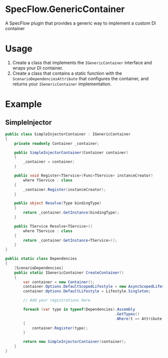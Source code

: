 # SpecFlow.GenericContainer
A SpecFlow plugin that provides a generic way to implement a custom DI container

# Usage
1. Create a class that implements the `IGenericContainer` interface and wraps your DI container.
2. Create a class that contains a static function with the `ScenarioDependenciesAttribute` that configures the container, and returns your `IGenericContainer` implementation.

# Example
## SimpleInjector
```csharp
public class SimpleInjectorContainer : IGenericContainer
{
	private readonly Container _container;

    public SimpleInjectorContainer(Container container)
    {
  		_container = container;
  	}

  	public void Register<TService>(Func<TService> instanceCreator)
  		where TService : class
  	{
  		_container.Register(instanceCreator);
  	}

  	public object Resolve(Type bindingType)
  	{
    	return _container.GetInstance(bindingType);
  	}

  	public TService Resolve<TService>()
  		where TService : class
  	{
  		return _container.GetInstance<TService>();
  	}
}
```
```csharp
public static class Dependencies
{
	[ScenarioDependencies]
	public static IGenericContainer CreateContainer()
	{
		var container = new Container();
		container.Options.DefaultScopedLifestyle = new AsyncScopedLifestyle();
		container.Options.DefaultLifestyle = Lifestyle.Singleton;

		// Add your registrations here

        foreach (var type in typeof(Dependencies).Assembly
        										 .GetTypes()
        										 .Where(t => Attribute.IsDefined(t, typeof(BindingAttribute))))
        {
        	container.Register(type);
        }

		return new SimpleInjectorContainer(container);
	}
}
```